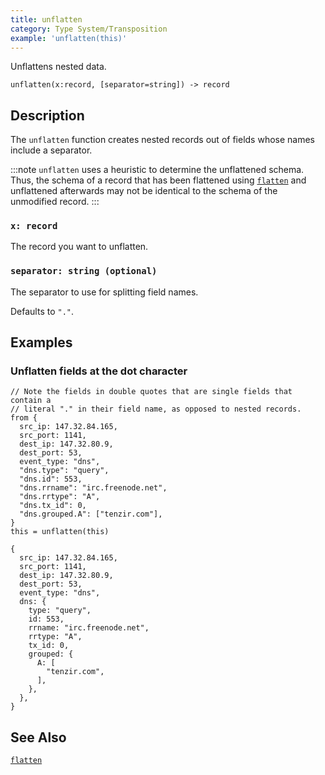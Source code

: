 ```yaml
---
title: unflatten
category: Type System/Transposition
example: 'unflatten(this)'
---
```

Unflattens nested data.

```tql
unflatten(x:record, [separator=string]) -> record
```

## Description

The `unflatten` function creates nested records out of fields whose names
include a separator.

:::note
`unflatten` uses a heuristic to determine the unflattened schema. Thus, the
schema of a record that has been flattened using [`flatten`](/reference/functions/flatten) and
unflattened afterwards may not be identical to the schema of the unmodified
record.
:::

### `x: record`

The record you want to unflatten.

### `separator: string (optional)`

The separator to use for splitting field names.

Defaults to `"."`.

## Examples

### Unflatten fields at the dot character

```tql
// Note the fields in double quotes that are single fields that contain a
// literal "." in their field name, as opposed to nested records.
from {
  src_ip: 147.32.84.165,
  src_port: 1141,
  dest_ip: 147.32.80.9,
  dest_port: 53,
  event_type: "dns",
  "dns.type": "query",
  "dns.id": 553,
  "dns.rrname": "irc.freenode.net",
  "dns.rrtype": "A",
  "dns.tx_id": 0,
  "dns.grouped.A": ["tenzir.com"],
}
this = unflatten(this)
```

```tql
{
  src_ip: 147.32.84.165,
  src_port: 1141,
  dest_ip: 147.32.80.9,
  dest_port: 53,
  event_type: "dns",
  dns: {
    type: "query",
    id: 553,
    rrname: "irc.freenode.net",
    rrtype: "A",
    tx_id: 0,
    grouped: {
      A: [
        "tenzir.com",
      ],
    },
  },
}
```

## See Also

[`flatten`](/reference/functions/flatten)
